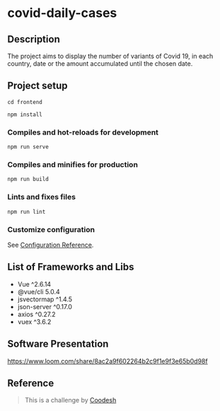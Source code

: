 # covid-daily-cases

## Description

The project aims to display the number of variants of Covid 19, in each country, date or the amount accumulated until the chosen date.

## Project setup
```
cd frontend
```

```
npm install
```

### Compiles and hot-reloads for development
```
npm run serve
```

### Compiles and minifies for production
```
npm run build
```

### Lints and fixes files
```
npm run lint
```

### Customize configuration
See [Configuration Reference](https://cli.vuejs.org/config/).

## List of Frameworks and Libs

* Vue ^2.6.14
* @vue/cli 5.0.4
* jsvectormap ^1.4.5
* json-server ^0.17.0
* axios ^0.27.2
* vuex ^3.6.2

## Software Presentation

https://www.loom.com/share/8ac2a9f602264b2c9f1e9f3e65b0d98f

## Reference 

>This is a challenge by [Coodesh](https://coodesh.com)


